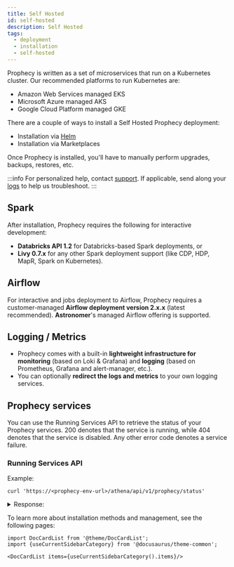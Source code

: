 ```yaml
---
title: Self Hosted
id: self-hosted
description: Self Hosted
tags:
  - deployment
  - installation
  - self-hosted
---
```


Prophecy is written as a set of microservices that run on a Kubernetes cluster. Our recommended platforms to run Kubernetes are:

- Amazon Web Services managed EKS
- Microsoft Azure managed AKS
- Google Cloud Platform managed GKE

There are a couple of ways to install a Self Hosted Prophecy deployment:

- Installation via [Helm](https://helm.sh/docs/intro/quickstart/)
- Installation via Marketplaces

Once Prophecy is installed, you'll have to manually perform upgrades, backups, restores, etc.

:::info
For personalized help, contact [support](https://prophecy.zendesk.com/). If applicable, send along your [logs](download-logs.md) to help us troubleshoot.
:::

## Spark

After installation, Prophecy requires the following for interactive development:

- **Databricks API 1.2** for Databricks-based Spark deployments, or
- **Livy 0.7.x** for any other Spark deployment support (like CDP, HDP, MapR, Spark on Kubernetes).

## Airflow

For interactive and jobs deployment to Airflow, Prophecy requires a customer-managed **Airflow deployment version 2.x.x** (latest recommended). **Astronomer**'s managed Airflow offering is supported.

## Logging / Metrics

- Prophecy comes with a built-in **lightweight infrastructure for monitoring** (based on Loki & Grafana)
  and **logging** (based on Prometheus, Grafana and alert-manager, etc.).
- You can optionally **redirect the logs and metrics** to your own logging services.

## Prophecy services

You can use the Running Services API to retrieve the status of your Prophecy services. 200 denotes that the service is running, while 404 denotes that the service is disabled. Any other error code denotes a service failure.

### Running Services API

Example:

```
curl 'https://<prophecy-env-url>/athena/api/v1/prophecy/status'
```

<details>
  <summary>Response:</summary>

```
{
 "anyServiceDown": false,
 "data": {
  "services": [
   {
    "isPrimary": true,
    "name": "App",
    "statusCode": 200
   },
   {
    "isPrimary": true,
    "name": "Metadata",
    "statusCode": 200
   },
   {
    "isPrimary": false,
    "name": "Pipeline/Jobs Editor",
    "statusCode": 200
   },
   {
    "isPrimary": false,
    "name": "Prophecy Managed Git",
    "statusCode": 200
   },
   {
    "isPrimary": false,
    "name": "Execution",
    "statusCode": 200
   },
   {
    "isPrimary": false,
    "name": "CI / CD",
    "statusCode": 200
   },
   {
    "isPrimary": false,
    "name": "Lineage",
    "statusCode": 200
   },
   {
    "isPrimary": false,
    "name": "Search",
    "statusCode": 404
   },
   {
    "isPrimary": false,
    "name": "Kafka",
    "statusCode": 404
   },
   {
    "isPrimary": false
   },
   {
    "isPrimary": false,
    "name": "Transpiler",
    "statusCode": 404
   },
   {
    "isPrimary": false,
    "name": "Data Quality",
    "statusCode": 404
   },
   {
    "isPrimary": false,
    "name": "Data Copilot",
    "statusCode": 404
   },
   {
    "isPrimary": false,
    "name": "Sandboxing",
    "statusCode": 200
   },
   {
    "isPrimary": false,
    "name": "Database Connectivity",
    "statusCode": 200
   }
  ]
 },
 "isProphecyDown": false,
 "success": true
}
```

  </details>

To learn more about installation methods and management, see the following pages:

```mdx-code-block
import DocCardList from '@theme/DocCardList';
import {useCurrentSidebarCategory} from '@docusaurus/theme-common';

<DocCardList items={useCurrentSidebarCategory().items}/>
```
